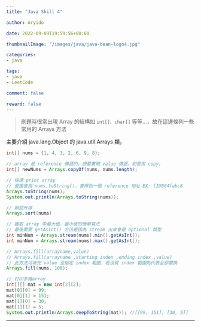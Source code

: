 ```yaml
---
title: "Java Skill 4"

author: Aryido

date: 2022-09-09T19:59:56+08:00

thumbnailImage: "/images/java/java-bean-logo4.jpg"

categories:
- java

tags:
- java
- LeetCode

comment: false

reward: false
---
```

<!--BODY-->
> 刷題時很常出現 Array 的結構如 `int[]、char[]` 等等...，故在這邊條列一些常用的 Arrays 方法

<!--more-->
主要介紹 java.lang.Object 的 java.util.Arrays 類。

```java
int[] nums = {1, 4, 3, 2, 6, 9, 8};

// array 是 reference 傳遞的，想要實現 value 傳遞，則使用 copy。
int[] newNums = Arrays.copyOf(nums, nums.length);

// 快速 print array
// 直接使用 nums.toString()，會得到一個 reference 地址 EX: [I@564fabc8
Arrays.toString(nums);
System.out.println(Arrays.toString(nums));

// 默認升序
Arrays.sort(nums)

// 獲取 array 中最大值、最小值的簡單寫法
// 最後需要 getAsInt() 方法是因為 stream 出來會是 optional 類型
int minNum = Arrays.stream(nums).min().getAsInt();
int minNum = Arrays.stream(nums).max().getAsInt();

// Arrays.fill(arrayname,value)
// Arrays.fill(arrayname ,starting index ,ending index ,value)
// 此方法可填充 value 至指定 index 範圍，若沒寫 index 範圍則代表全部置換
Arrays.fill(nums, 100);

// 打印多維array
int[][] mat = new int[2][2];
mat[0][0] = 99;
mat[0][1] = 151;
mat[1][0] = 30;
mat[1][1] = 5;
System.out.println(Arrays.deepToString(mat)); //[[99, 151], [30, 5]]
```
---